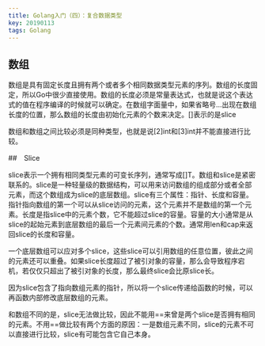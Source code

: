 ```yaml
---
title: Golang入门（四）：复合数据类型
key: 20190113
tags: Golang
---
```


## 数组

数组是具有固定长度且拥有两个或者多个相同数据类型元素的序列。数组的长度固定，所以Go中很少直接使用。数组的长度必须是常量表达式，也就是说这个表达式的值在程序编译的时候就可以确定。在数组字面量中，如果省略号...出现在数组长度的位置，那么数组的长度由初始化元素的个数来决定。[]表示的是slice

数组和数组之间比较必须是同种类型，也就是说[2]int和[3]int并不能直接进行比较。

##　Slice

slice表示一个拥有相同类型元素的可变长序列，通常写成[]T。数组和slice是紧密联系的。slice是一种轻量级的数据结构，可以用来访问数组的组成部分或者全部元素，而这个数组成为slice的底层数组。slice有三个属性：指针、长度和容量。指针指向数组的第一个可以从slice访问的元素，这个元素并不是数组的第一个元素。长度是指slice中的元素个数，它不能超过slice的容量。容量的大小通常是从slice的起始元素到底层数组的最后一个元素间元素的个数。通常用len和cap来返回slice的长度和容量。

一个底层数组可以应对多个slice，这些slice可以引用数组的任意位置，彼此之间的元素还可以重叠。如果slice长度超过了被引对象的容量，那么会导致程序宕机，若仅仅只超出了被引对象的长度，那么最终slice会比原slice长。

因为slice包含了指向数组元素的指针，所以将一个slice传递给函数的时候，可以再函数内部修改底层数组的元素。

和数组不同的是，slice无法做比较，因此不能用==来曾是两个slice是否拥有相同的元素。不用==做比较有两个方面的原因：一是数组元素不同，slice的元素不可以直接进行比较，slice有可能包含它自己本身。